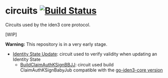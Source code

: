 # circuits [![Build Status](https://travis-ci.org/iden3/circuits.svg?branch=master)](https://travis-ci.org/iden3/circuits)

Circuits used by the iden3 core protocol.

[WIP]

**Warning:** This repository is in a very early stage.

- [Identity State Update](circuits/idState.circom): circuit used to verify validity when updating an Identity State
  - [BuildClaimAuthKSignBBJJ](circuits/buildClaimAuthKSignBBJJ.circom): circuit used build ClaimAuthKSignBabyJub compatible with the [go-iden3-core version](https://github.com/iden3/go-iden3-core/blob/master/core/claims/claimAuthorizeKSignBabyJub.go)
